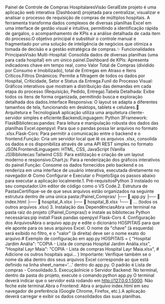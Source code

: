 Painel de Controle de Compras HospitalaresVisão GeralEste projeto é uma aplicação web interativa (Dashboard) projetada para centralizar, visualizar e analisar o processo de requisição de compras de múltiplos hospitais. A ferramenta transforma dados complexos de diversas planilhas Excel em uma interface de gestão visual e intuitiva, permitindo a identificação rápida de gargalos, o acompanhamento de KPIs e a análise detalhada de cada item do processo.O objetivo principal é substituir o controle manual e fragmentado por uma solução de inteligência de negócios que otimiza a tomada de decisão e a gestão estratégica de compras.✨ Funcionalidades PrincipaisVisão Multi-Hospital: Consolida dados de diversas planilhas (uma para cada hospital) em um único painel.Dashboard de KPIs: Apresenta indicadores chave em tempo real, como Valor Total de Compras (dividido por Consumo e Imobilizado), total de Entregas em Atraso e Itens Críticos.Filtros Dinâmicos: Permite a filtragem de todos os dados por Hospital, Criticidade, Setor e Status da Entrega.Funil do Processo Visual: Gráficos interativos que mostram a distribuição das demandas em cada etapa do processo (Requisição, Pedido, Entrega).Tabela Detalhada: Exibe todos os itens de forma organizada, permitindo busca e exploração detalhada dos dados.Interface Responsiva: O layout se adapta a diferentes tamanhos de tela, funcionando em desktops, tablets e celulares.🚀 Arquitetura e TecnologiasA aplicação utiliza uma arquitetura cliente-servidor simples e eficiente:BackendLinguagem: Python 3Framework: FlaskBibliotecas:pandas: Para leitura e manipulação robusta dos dados das planilhas Excel.openpyxl: Para que o pandas possa ler arquivos no formato .xlsx.Flask-Cors: Para permitir a comunicação entre o backend e o frontend.Função: Cria um servidor local que lê os arquivos .xlsx, consolida os dados e os disponibiliza através de uma API REST simples no formato JSON.FrontendLinguagem: HTML, CSS, JavaScript (Vanilla JS)Bibliotecas:Tailwind CSS: Para estilização e criação de um layout moderno e responsivo.Chart.js: Para a renderização dos gráficos interativos do painel.Função: Consome os dados fornecidos pelo backend e os renderiza em uma interface de usuário interativa, executada diretamente no navegador.⚙️ Como Configurar e Executar o ProjetoSiga os passos abaixo para executar a aplicação localmente.1. Pré-requisitosPython 3 instalado no seu computador.Um editor de código como o VS Code.2. Estrutura de PastasCertifique-se de que seus arquivos estão organizados na seguinte estrutura dentro de uma única pasta:/Painel_Compras/
├── 📄 app.py
├── 📄 index.html
├── 📄 hospital_A.xlsx
├── 📄 hospital_B.xlsx
└── 📄 ... (todos os outros arquivos .xlsx)
3. Instalação das DependênciasAbra um terminal na pasta raiz do projeto (/Painel_Compras/) e instale as bibliotecas Python necessárias:pip install Flask pandas openpyxl Flask-Cors
4. Configuração dos ArquivosAbra o arquivo app.py e edite o dicionário HOSPITAIS para que ele aponte para os seus arquivos Excel. O nome da "chave" (à esquerda) será exibido no filtro, e o "valor" (à direita) deve ser o nome exato do arquivo.# Exemplo de configuração em app.py
HOSPITAIS = {
    "Hospital Jardim Anália": "COPIA - Lista de compras Hospital Jardim Anália.xlsx",
    "Hospital Layr Maia": "COPIA - Lista de compras Hospital Layr Maia.xlsx",
    # Adicione os outros hospitais aqui...
}
Importante: Verifique também se o nome da aba dentro dos seus arquivos Excel corresponde ao que está definido na linha sheet_name='...' dentro do app.py. O padrão é Lista de compras - Consolidado.5. ExecuçãoInicie o Servidor Backend: No terminal, dentro da pasta do projeto, execute o comando:python app.py
O terminal deverá indicar que o servidor está rodando em http://127.0.0.1:5000. Não feche este terminal.Abra o Frontend: Abra o arquivo index.html em seu navegador de preferência (Google Chrome, Firefox, etc.).A aplicação deverá carregar e exibir os dados consolidados das suas planilhas.